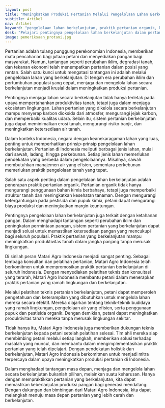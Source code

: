 ```yaml
---
layout: post
title: "Meningkatkan Produksi Pertanian Melalui Pengelolaan Lahan Berkelanjutan"
subtitle: Artikel
nav: Artikel
keyword: "pengelolaan lahan berkelanjutan, praktik pertanian organik, konsultan pertanian, pelatihan pertanian, Matari Agro Indonesia"
desk: "Pelajari pentingnya pengelolaan lahan berkelanjutan dalam pertanian, praktik organik, dan peran Matari Agro Indonesia dalam meningkatkan keberlanjutan pertanian"
image: pemeriksaan_protani.jpg
---
```


Pertanian adalah tulang punggung perekonomian Indonesia, memberikan mata pencaharian bagi jutaan petani dan menyediakan pangan bagi masyarakat. Namun, tantangan seperti perubahan iklim, degradasi tanah, dan tekanan ekonomi telah menempatkan pertanian dalam posisi yang rentan. Salah satu kunci untuk mengatasi tantangan ini adalah melalui pengelolaan lahan yang berkelanjutan. Di tengah era perubahan iklim dan pertumbuhan populasi yang cepat, menjaga dan mengelola lahan secara berkelanjutan menjadi krusial dalam meningkatkan produksi pertanian.

Pentingnya menjaga lahan secara berkelanjutan tidak hanya terletak pada upaya mempertahankan produktivitas tanah, tetapi juga dalam menjaga ekosistem lingkungan. Lahan pertanian yang dikelola secara berkelanjutan mampu menyerap karbon dioksida dari atmosfer, mengurangi jejak karbon, dan memperbaiki kualitas udara. Selain itu, sistem pertanian berkelanjutan juga dapat meminimalkan erosi tanah, mengurangi risiko banjir, dan meningkatkan ketersediaan air tanah.

Dalam konteks Indonesia, negara dengan keanekaragaman lahan yang luas, penting untuk memperhatikan prinsip-prinsip pengelolaan lahan berkelanjutan. Pertanian di Indonesia meliputi berbagai jenis lahan, mulai dari sawah, ladang, hingga perkebunan. Setiap jenis lahan memerlukan pendekatan yang berbeda dalam pengelolaannya. Misalnya, sawah membutuhkan manajemen air yang efisien, sementara perkebunan memerlukan praktik pengelolaan tanah yang tepat.

Salah satu aspek penting dalam pengelolaan lahan berkelanjutan adalah penerapan praktik pertanian organik. Pertanian organik tidak hanya mengurangi penggunaan bahan kimia berbahaya, tetapi juga memperbaiki struktur tanah dan meningkatkan kesehatan tanaman. Dengan mengurangi ketergantungan pada pestisida dan pupuk kimia, petani dapat mengurangi biaya produksi dan meningkatkan margin keuntungan.

Pentingnya pengelolaan lahan berkelanjutan juga terkait dengan ketahanan pangan. Dalam menghadapi tantangan seperti perubahan iklim dan peningkatan permintaan pangan, sistem pertanian yang berkelanjutan dapat menjadi solusi untuk memastikan ketersediaan pangan yang mencukupi bagi seluruh populasi. Praktik pertanian yang berkelanjutan mampu meningkatkan produktivitas tanah dalam jangka panjang tanpa merusak lingkungan.

Di sinilah peran Matari Agro Indonesia menjadi sangat penting. Sebagai lembaga konsultan dan pelatihan pertanian, Matari Agro Indonesia telah berkomitmen untuk mempromosikan praktik pertanian berkelanjutan di seluruh Indonesia. Dengan menyediakan pelatihan teknis dan konsultasi yang terarah, Matari Agro Indonesia membantu petani dalam menerapkan praktik pertanian yang ramah lingkungan dan berkelanjutan.

Melalui pelatihan teknis pertanian berkelanjutan, petani dapat memperoleh pengetahuan dan keterampilan yang dibutuhkan untuk mengelola lahan mereka secara efektif. Mereka diajarkan tentang teknik-teknik budidaya yang ramah lingkungan, pengelolaan air yang efisien, serta penggunaan pupuk dan pestisida organik. Dengan demikian, petani dapat meningkatkan produktivitas tanah mereka tanpa merusak lingkungan sekitar.

Tidak hanya itu, Matari Agro Indonesia juga memberikan dukungan teknis berkelanjutan kepada petani setelah pelatihan selesai. Tim ahli mereka siap membimbing petani melalui setiap langkah, memberikan solusi terhadap masalah yang muncul, dan membantu dalam mengimplementasikan praktik pertanian yang telah dipelajari. Dengan pendekatan holistik dan berkelanjutan, Matari Agro Indonesia berkomitmen untuk menjadi mitra terpercaya dalam upaya meningkatkan produksi pertanian di Indonesia.

Dalam menghadapi tantangan masa depan, menjaga dan mengelola lahan secara berkelanjutan bukanlah pilihan, melainkan suatu keharusan. Hanya dengan mempraktikkan pertanian yang berkelanjutan, kita dapat memastikan keberlanjutan produksi pangan bagi generasi mendatang. Dengan dukungan dan bimbingan dari Matari Agro Indonesia, kita dapat melangkah menuju masa depan pertanian yang lebih cerah dan berkelanjutan.